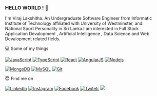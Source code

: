 ### HELLO WORLD ! 🥇

I'm Viraj Lakshitha. An Undergraduate Software Engineer from Informatic Institute of Technology affiliated with University of Westminster, and National Sport Personality in Sri Lanka.I am interested in Full Stack Application Devalopment , Artificial Intelligence , Data Science and Web Devalopment related fields.

💻 Some of my things

[![JavaScript](https://img.shields.io/badge/-JavaScript-black?style=flat-square&logo=javascript)](https://github.com/viraj-lakshitha/)
[![TypeScript](https://img.shields.io/badge/-TypeScript-black?style=flat-square&logo=typescript)](https://github.com/viraj-lakshitha/)
[![React](https://img.shields.io/badge/-React-black?style=flat-square&logo=react)](https://github.com/viraj-lakshitha/)
[![AngularJS](https://img.shields.io/badge/angular.js%20-%23E23237.svg?&style=for-the-badge&logo=angularjs&logoColor=white)](https://github.com/viraj-lakshitha/)
[![Nodejs](https://img.shields.io/badge/-Nodejs-black?style=flat-square&logo=Node.js)](https://github.com/viraj-lakshitha/)

[![MongoDB](https://img.shields.io/badge/-MongoDB-black?style=flat-square&logo=mongodb)](https://github.com/viraj-lakshitha/)
[![MySQL](https://img.shields.io/badge/-MySQL-black?style=flat-square&logo=mysql)](https://github.com/viraj-lakshitha/)
[![Git](https://img.shields.io/badge/-Git-black?style=flat-square&logo=git)](https://github.com/viraj-lakshitha/)

😇 Find me on

<a href="https://www.linkedin.com/in/viraj-lakshitha-bandara-6b69a219b/" target="_blank"><img src="https://img.shields.io/badge/LinkedIn-%230077B5.svg?&style=flat-square&logo=linkedin&logoColor=white" alt="LinkedIn"></a>
<a href="https://www.instagram.com/_.mr.vitiya._/" target="_blank"><img src="https://img.shields.io/badge/Instagram-%23E4405F.svg?&style=flat-square&logo=instagram&logoColor=white" alt="Instagram"></a>
<a href="https://www.facebook.com/viraj.lakshitha.8587" target="_blank"><img src="https://img.shields.io/badge/Facebook-%231877F2.svg?&style=flat-square&logo=facebook&logoColor=white" alt="Facebook"></a>
<a href="https://twitter.com/vitiya99LK" target="_blank"><img src="https://img.shields.io/badge/-Twitter-1da1f2?style=flat-square&labelColor=1da1f2&logo=Twitter&logoColor=white" alt="Twitetr"></a>
<a href="https://www.hackerrank.com/viraj_lakshitha?hr_r=1" target="_blank"><img src="https://img.shields.io/badge/-Hackerrank-2EC866?style=for-the-badge&logo=HackerRank&logoColor=white"/>
</a>
